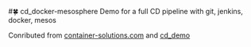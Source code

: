 #:four_leaf_clover: cd_docker-mesosphere
Demo for a full CD pipeline with git, jenkins, docker, mesos

Conributed from [container-solutions.com](http://container-solutions.com/continuous-delivery-with-docker-on-mesos-in-less-than-a-minute-part-2/) and [cd_demo](https://github.com/ContainerSolutions/cd_demo)


